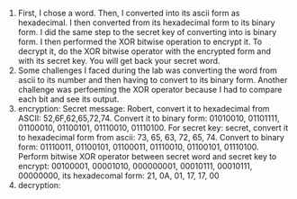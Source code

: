 1. First, I chose a word. Then, I converted into its ascii form as hexadecimal. I then converted from its hexadecimal form to its binary form. I did the same step to the secret key of converting into is binary form. I then performed the XOR bitwise operation to encrypt it. To decrypt it, do the XOR bitwise operator with the encrypted form and with its secret key. You will get back your secret word.
2. Some challenges I faced during the lab was converting the word from ascii to its number and then having to convert to its binary form. Another challenge was perfoeming the XOR operator because I had to compare each bit and see its output.
3. encryption: Secret message: Robert, convert it to hexadecimal from ASCII: 52,6F,62,65,72,74. Convert it to binary form: 01010010, 01101111, 01100010, 01100101, 01110010, 01110100. For secret key: secret, convert it to hexadecimal form from ascii: 73, 65, 63, 72, 65, 74. Convert to binary form: 01110011, 01100101, 01100011, 01110010, 01100101, 01110100. Perform bitwise XOR operator between secret word and secret key to encrypt: 00100001, 00001010, 000000001, 00010111, 00010111, 00000000, its hexadecomal form: 21, 0A, 01, 17, 17, 00
4. decryption:
